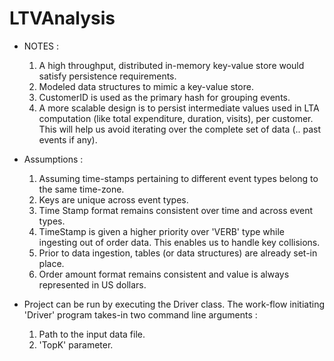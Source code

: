 # LTVAnalysis

- NOTES :
	1. A high throughput, distributed in-memory key-value store would satisfy persistence requirements.
	2. Modeled data structures to mimic a key-value store.
	3. CustomerID is used as the primary hash for grouping events.
	4. A more scalable design is to persist intermediate values used in LTA computation (like total expenditure, duration,   	 visits), per customer. This will help us avoid iterating over the complete set of data (.. past events if any).
	
- Assumptions : 
	1. Assuming time-stamps pertaining to different event types belong to the same time-zone. 
	2. Keys are unique across event types.
	3. Time Stamp format remains consistent over time and across event types.
	4. TimeStamp is given a higher priority over 'VERB' type while ingesting  out of order data. This enables us to handle key collisions.
	5. Prior to data ingestion, tables (or data structures) are already set-in place. 
	6. Order amount format remains consistent and value is always represented in US dollars. 
	
- Project can be run by executing the Driver class. The work-flow initiating 'Driver' program takes-in two command line arguments :
	1. Path to the input data file.
	2. 'TopK' parameter.
	
